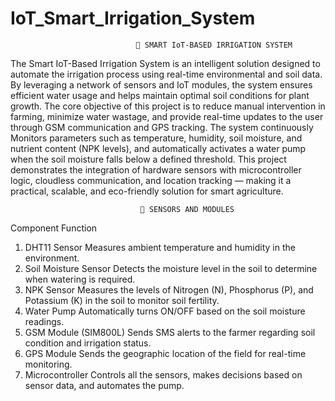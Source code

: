 # IoT_Smart_Irrigation_System

                                🌱 SMART IoT-BASED IRRIGATION SYSTEM
                              
The Smart IoT-Based Irrigation System is an intelligent solution designed to automate the irrigation process using real-time environmental and soil data. By leveraging a network of sensors and IoT modules, the system ensures efficient water usage and helps maintain optimal soil conditions for plant growth.
The core objective of this project is to reduce manual intervention in farming, minimize water wastage, and provide real-time updates to the user through GSM communication and GPS tracking. The system continuously Monitors parameters such as temperature, humidity, soil moisture, and nutrient content (NPK levels), and automatically activates a water pump when the soil moisture falls below a defined threshold.
This project demonstrates the integration of hardware sensors with microcontroller logic, cloudless communication, and location tracking — making it a practical, scalable, and eco-friendly solution for smart agriculture.

                                 📍 SENSORS AND MODULES
                            
   Component           	         Function
   
1) DHT11                  Sensor	Measures ambient temperature and humidity in the environment.
2) Soil Moisture Sensor	 Detects the moisture level in the soil to determine when watering is required.
3) NPK Sensor	           Measures the levels of Nitrogen (N), Phosphorus (P), and Potassium (K) in the soil to monitor soil fertility.
4) Water Pump	           Automatically turns ON/OFF based on the soil moisture readings.
5) GSM Module (SIM800L)	 Sends SMS alerts to the farmer regarding soil condition and irrigation status.
6) GPS Module	           Sends the geographic location of the field for real-time monitoring.
7) Microcontroller       	Controls all the sensors, makes decisions based on sensor data, and automates the pump.
